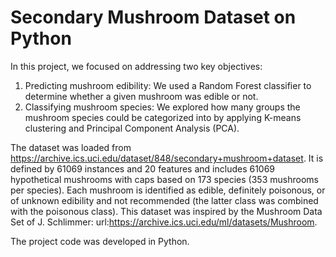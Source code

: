 # Secondary Mushroom Dataset on Python

In this project, we focused on addressing two key objectives:
1. Predicting mushroom edibility: We used a Random Forest classifier to determine whether a given mushroom was edible or not.
2. Classifying mushroom species: We explored how many groups the mushroom species could be categorized into by applying K-means clustering and Principal Component Analysis (PCA).

The dataset was loaded from https://archive.ics.uci.edu/dataset/848/secondary+mushroom+dataset. It is defined by 61069 instances and 20 features and includes 61069 hypothetical mushrooms with caps based on 173 species (353 mushrooms per species). Each mushroom is identified as edible, definitely poisonous, or of unknown edibility and not recommended (the latter class was combined with the poisonous class).
This dataset was inspired by the Mushroom Data Set of J. Schlimmer: url:https://archive.ics.uci.edu/ml/datasets/Mushroom.

The project code was developed in Python.

